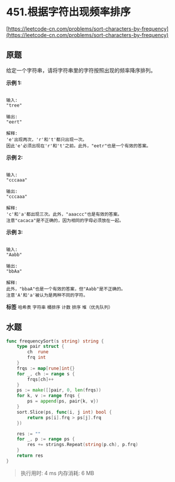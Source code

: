 # 451.根据字符出现频率排序
[https://leetcode-cn.com/problems/sort-characters-by-frequency](https://leetcode-cn.com/problems/sort-characters-by-frequency) 
## 原题
给定一个字符串，请将字符串里的字符按照出现的频率降序排列。

 **示例 1:** 

```

输入:
"tree"

输出:
"eert"

解释:
'e'出现两次，'r'和't'都只出现一次。
因此'e'必须出现在'r'和't'之前。此外，"eetr"也是一个有效的答案。

```
 **示例 2:** 

```

输入:
"cccaaa"

输出:
"cccaaa"

解释:
'c'和'a'都出现三次。此外，"aaaccc"也是有效的答案。
注意"cacaca"是不正确的，因为相同的字母必须放在一起。

```
 **示例 3:** 

```

输入:
"Aabb"

输出:
"bbAa"

解释:
此外，"bbaA"也是一个有效的答案，但"Aabb"是不正确的。
注意'A'和'a'被认为是两种不同的字符。

```
 
**标签**
`哈希表` `字符串` `桶排序` `计数` `排序` `堆（优先队列）` 


## 水题
```go
func frequencySort(s string) string {
	type pair struct {
		ch  rune
		frq int
	}
	frqs := map[rune]int{}
	for _, ch := range s {
		frqs[ch]++
	}
	ps := make([]pair, 0, len(frqs))
	for k, v := range frqs {
		ps = append(ps, pair{k, v})
	}
	sort.Slice(ps, func(i, j int) bool {
		return ps[i].frq > ps[j].frq
	})

	res := ""
	for _, p := range ps {
		res += strings.Repeat(string(p.ch), p.frq)
	}
	return res
}
```
>执行用时: 4 ms
内存消耗: 6 MB

